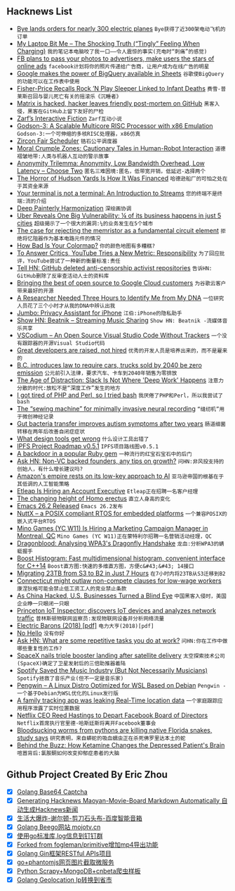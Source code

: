 ## Hacknews List


- [Bye lands orders for nearly 300 electric planes](https://www.aopa.org/news-and-media/all-news/2019/april/11/orders-for-eflyer-hit-300)  `Bye获得了近300架电动飞机的订单`
- [My Laptop Bit Me – The Shocking Truth (“Tingly” Feeling When Charging)](http://enclydion.blogspot.com/2012/04/my-laptop-bit-me-shocking-truth.html)  `我的笔记本电脑咬了我一口——令人震惊的事实(充电时“刺痛”的感觉)`
- [FB plans to pass your photos to advertisers, make users the stars of online ads](https://www.telegraph.co.uk/technology/2019/04/09/facebook-plans-pass-photographs-advertisers-make-users-stars/)  `facebook计划将你的照片传递给广告商，让用户成为在线广告的明星`
- [Google makes the power of BigQuery available in Sheets](https://techcrunch.com/2019/04/10/google-makes-the-power-of-bigquery-available-in-sheets/)  `谷歌使BigQuery的功能可以在工作表中使用`
- [Fisher-Price Recalls Rock ’N Play Sleeper Linked to Infant Deaths](https://www.nytimes.com/2019/04/12/business/fisher-price-rock-n-play-recall.html)  `费雪-普莱斯召回与婴儿死亡有关的摇滚乐《沉睡者》`
- [Matrix is hacked, hacker leaves friendly post-mortem on GitHub](https://twitter.com/SteveD3/status/1116615320448356353)  `黑客入侵，黑客在GitHub上留下友好的尸检`
- [Zarf’s Interactive Fiction](https://www.eblong.com/zarf/if.html)  `Zarf互动小说`
- [Godson-3: A Scalable Multicore RISC Processor with x86 Emulation](https://www.computer.org/csdl/magazine/mi/2009/02/mmi2009020017/13rRUwvBy5P)  `Godson-3:一个可伸缩的多核RISC处理器，x86仿真`
- [Zircon Fair Scheduler](https://fuchsia.googlesource.com/fuchsia/&#43;/refs/heads/master/zircon/docs/fair_scheduler.md)  `锆石公平调度器`
- [Moral Crumple Zones: Cautionary Tales in Human-Robot Interaction](https://papers.ssrn.com/sol3/papers.cfm?abstract_id=2757236)  `道德褶皱地带:人类与机器人互动的警示故事`
- [Anonymity Trilemma: Anonymity, Low Bandwidth Overhead, Low Latency – Choose Two](https://freedom.cs.purdue.edu/anonymity/index.html)  `匿名三难困境:匿名，低带宽开销，低延迟-选择两个`
- [The Horror of Hudson Yards Is How It Was Financed](https://www.citylab.com/equity/2019/04/hudson-yards-financing-eb5-investor-visa-program-immigration/586897/)  `哈德逊船厂的可怕之处在于其资金来源`
- [Your terminal is not a terminal: An Introduction to Streams](https://lucasfcosta.com/2019/04/07/streams-introduction.html)  `您的终端不是终端:流的介绍`
- [Deep Painterly Harmonization](https://arxiv.org/abs/1804.03189)  `深绘画协调`
- [Uber Reveals One Big Vulnerability: ¼ of its business happens in just 5 cities](https://slate.com/business/2019/04/uber-ipo-nyc-london-risks.html)  `超级揭示了一个很大的漏洞:¼的业务发生在5个城市`
- [The case for rejecting the memristor as a fundamental circuit element](https://www.nature.com/articles/s41598-018-29394-7)  `拒绝将忆阻器作为基本电路元件的情况`
- [How Bad Is Your Colormap?](https://jakevdp.github.io/blog/2014/10/16/how-bad-is-your-colormap/)  `你的颜色地图有多糟糕?`
- [To Answer Critics, YouTube Tries a New Metric: Responsibility](https://www.bloomberg.com/news/articles/2019-04-11/to-answer-critics-youtube-tries-a-new-metric-responsibility)  `为了回应批评，YouTube尝试了一种新的衡量标准:责任`
- [Tell HN: GitHub deleted anti-censorship activist repositories](item?id=19645296)  `告诉HN: GitHub删除了反审查活动人士的资料库`
- [Bringing the best of open source to Google Cloud customers](https://cloud.google.com/blog/products/open-source/bringing-the-best-of-open-source-to-google-cloud-customers)  `为谷歌云客户带来最好的开源`
- [A Researcher Needed Three Hours to Identify Me from My DNA](https://www.bloomberg.com/news/articles/2019-04-12/a-researcher-needed-three-hours-to-identify-me-from-my-dna)  `一位研究人员花了三个小时才从我的DNA中辨认出我`
- [Jumbo: Privacy Assistant for iPhone](https://www.jumboprivacy.com/)  `江伯:iPhone的隐私助手`
- [Show HN: Beatnik – Streaming Music Sharing](https://www.beatnikapp.com)  `Show HN: Beatnik -流媒体音乐共享`
- [VSCodium – An Open Source Visual Studio Code Without Trackers](https://www.fossmint.com/vscodium-clone-of-visual-studio-code-for-linux/)  `一个没有跟踪器的开源Visual Studio代码`
- [Great developers are raised, not hired](https://sizovs.net/2019/04/10/the-best-developers-are-raised-not-hired/)  `优秀的开发人员是培养出来的，而不是雇来的`
- [B.C. introduces law to require cars, trucks sold by 2040 be zero emission](https://www.cbc.ca/news/canada/british-columbia/b-c-introduces-law-to-require-cars-trucks-sold-by-2040-be-zero-emission-1.5093110)  `公元前引入法律，要求汽车、卡车到2040年销售为零排放`
- [The Age of Distraction: Slack Is Not Where &#39;Deep Work&#39; Happens](https://blog.nuclino.com/slack-is-not-where-deep-work-happens)  `注意力分散的时代:放松不是“深度工作”发生的地方`
- [I got tired of PHP and Perl, so I tried bash](https://github.com/nerdgeneration/www.sh)  `我厌倦了PHP和Perl，所以我尝试了bash`
- [The “sewing machine” for minimally invasive neural recording](https://www.biorxiv.org/content/10.1101/578542v1.full)  `“缝纫机”用于微创神经记录`
- [Gut bacteria transfer improves autism symptoms after two years](https://www.nature.com/articles/s41598-019-42183-0)  `肠道细菌转移在两年后改善自闭症症状`
- [What design tools get wrong](https://kilianvalkhof.com/2019/design/what-design-tools-get-wrong/)  `什么设计工具出错了`
- [IPFS Project Roadmap v0.5.1](https://github.com/ipfs/roadmap#2019-epics)  `IPFS项目路线图v0.5.1`
- [A backdoor in a popular Ruby gem](https://lwn.net/SubscriberLink/785386/7792816b5e552e7e/)  `一种流行的红宝石宝石中的后门`
- [Ask HN: Non-VC backed founders, any tips on growth?](item?id=19645363)  `问HN:非风投支持的创始人，有什么增长建议吗?`
- [Amazon&#39;s empire rests on its low-key approach to AI](https://www.economist.com/business/2019/04/13/amazons-empire-rests-on-its-low-key-approach-to-ai)  `亚马逊帝国的根基在于其低调的人工智能策略`
- [Etleap Is Hiring an Account Executive](item?id=19649246)  `Etleap正在招聘一名客户经理`
- [The changing height of Homo erectus](http://johnhawks.net/weblog/reviews/erectus/changing-height-homo-erectus-2010.html)  `直立人身高的变化`
- [Emacs 26.2 Released](https://lists.gnu.org/archive/html/emacs-devel/2019-04/msg00503.html)  `Emacs 26.2发布`
- [NuttX – a POSIX compliant RTOS for embedded platforms](http://nuttx.org/)  `一个兼容POSIX的嵌入式平台RTOS`
- [Mino Games (YC W11) Is Hiring a Marketing Campaign Manager in Montreal, QC](https://mino-games.workable.com/j/86BB14E5CE)  `Mino Games (YC W11)正在蒙特利尔招聘一名营销活动经理，QC`
- [Dragonblood: Analysing WPA3&#39;s Dragonfly Handshake](https://wpa3.mathyvanhoef.com/)  `龙血:分析WPA3的蜻蜓握手`
- [Boost Histogram: Fast multidimensional histogram, convenient interface for C&#43;&#43;14](https://github.com/boostorg/histogram#histogram)  `Boost直方图:快速的多维直方图，方便c&#43;&#43; 14接口`
- [Migrating 23TB from S3 to B2 in Just 7 Hours](https://nodecraft.com/blog/development/migrating-23tb-from-s3-to-b2-in-just-7-hours)  `在7小时内将23TB从S3迁移到B2`
- [Connecticut might outlaw non-compete clauses for low-wage workers](https://www.ctpost.com/politics/article/CT-moves-to-help-low-paid-workers-hurt-by-13745423.php)  `康涅狄格可能会禁止低工资工人的竞业禁止条款`
- [As China Hacked, U.S. Businesses Turned a Blind Eye](https://www.npr.org/2019/04/12/711779130/as-china-hacked-u-s-businesses-turned-a-blind-eye)  `中国黑客入侵时，美国企业睁一只眼闭一只眼`
- [Princeton IoT Inspector: discovers IoT devices and analyzes network traffic](https://iot-inspector.princeton.edu/)  `普林斯顿物联网监察员:发现物联网设备并分析网络流量`
- [Electric Barons (2018) [pdf]](https://cryptome.org/2019/02/elbar.pdf)  `电力大亨(2018)[pdf]`
- [No Hello](http://www.nohello.com/)  `没有你好`
- [Ask HN: What are some repetitive tasks you do at work?](item?id=19647012)  `问HN:你在工作中做哪些重复性的工作?`
- [SpaceX nails triple booster landing after satellite delivery](https://www.bbc.com/news/av/science-environment-47903788/spacex-nails-triple-booster-landing-after-satellite-delivery)  `太空探索技术公司(SpaceX)确定了卫星发射后的三倍助推器着陆`
- [Spotify Saved the Music Industry (But Not Necessarily Musicians)](http://freakonomics.com/podcast/spotify/)  `Spotify拯救了音乐产业(但不一定是音乐家)`
- [Pengwin – A Linux Distro Optimized for WSL Based on Debian](https://github.com/WhitewaterFoundry/Pengwin)  `Pengwin -一个基于Debian为WSL优化的Linux发行版`
- [A family tracking app was leaking Real-Time location data](https://techcrunch.com/2019/03/23/family-tracking-location-leak/)  `一个家庭跟踪应用程序泄露了实时位置数据`
- [Netflix CEO Reed Hastings to Depart Facebook Board of Directors](https://www.cnbc.com/2019/04/12/netflix-ceo-reed-hastings-to-depart-facebook-board-of-directors.html)  `Netflix首席执行官里德·哈斯廷斯将离开Facebook董事会`
- [Bloodsucking worms from pythons are killing native Florida snakes, study says](https://www.floridatoday.com/story/news/local/environment/2019/04/11/pythons-spread-parasite-florida-native-snakes/3435198002/)  `研究表明，来自蟒蛇的吸血蠕虫正在杀死佛罗里达本土的蛇`
- [Behind the Buzz: How Ketamine Changes the Depressed Patient&#39;s Brain](https://www.scientificamerican.com/article/behind-the-buzz-how-ketamine-changes-the-depressed-patients-brain/)  `喧嚣背后:氯胺酮如何改变抑郁症患者的大脑`

## Github Project Created By Eric Zhou

- [x] [Golang Base64 Captcha](https://github.com/mojocn/base64Captcha)
- [x] [Generating Hacknews Maoyan-Movie-Board Markdown Automatically 自动生成Hacknews新闻](https://github.com/dejavuzhou/md-genie)
- [x] [生活大爆炸-谢尔顿-剪刀石头布-百度智能音箱](https://github.com/mojocn/dueros-bang-game)
- [x] [Golang Beego网站 mojotv.cn](https://github.com/mojocn/www.mojotv.cn)
- [x] [使用go标准库,log信息到钉钉群](https://github.com/mojocn/dooger)
- [x] [Forked from fogleman/primitive增加mp4导出功能](https://github.com/mojocn/primitive)
- [x] [Golang Gin框架RESTful APIs项目](https://github.com/JJJJJJJerk/ezier-golang-web-api-framework)
- [x] [go+phantomjs网页图片截取微服务](https://github.com/mojocn/screen_shot)
- [x] [Python Scrapy+MongoDB+cnbeta爬虫样板](https://github.com/mojocn/scrapy_mongodb_boilerplate_cnbeta)
- [x] [Golang Geolocation Ip转换到省市](https://github.com/mojocn/ip2location)